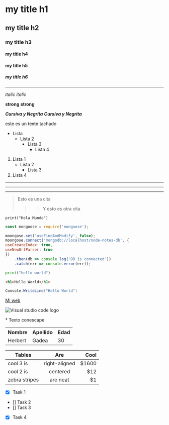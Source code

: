 <!-- HEADINGS -->

# my title h1
## my title h2
### my title h3
#### my title h4
#### my title h5
##### my title h6
***
<!-- Para agregar un BREAK LINE se agrega con enter-->

<!--italic -->
*italic*
_italic_

<!-- strong -->
**strong**
__strong__

***Cursiva y Negrita***
___Cursiva y Negrita___

<!-- strikehrough -->
este es un ~~texto~~ tachado

<!-- UL -->
* Lista
    - Lista 2
        + Lista 3
            + Lista 4


<!-- OL -->
1. Lista 1
   - Lista 2
     - Lista 3
2. Lista 4

<!-- Separadores en formas de linea -->

***
---
___

<!-- Esto es una cita -->
> Esto es una cita
>
>>> Y esto es otra cita

<!-- Bloques de código -->
<!-- ALT + 96-->
`print("Hola Mundo")`

<!-- ALT + 126-->
~~~javascript
const mongoose = require('mongoose');

moongose.set('useFindAndModify', false);
moongose.connect('mongodb://localhost/node-notes-db', {
useCreateIndex: true,
useNewUrlParser: true
})
    .then(db => console.log('DB is connected'))
    .catch(err => console.error(err));

~~~

~~~python
print("hello world")
~~~

~~~html
<h1>Hello World</h1>
~~~

~~~C#
Console.WriteLine("Hello World")
~~~

<!-- Link -->
[Mi web](google.com "Texto de enlace")

<!-- Imagen-->

![Visual studio code logo](https://upload.wikimedia.org/wikipedia/commons/9/9a/Visual_Studio_Code_1.35_icon.svg "vscode logo")


<!-- Símbolo sin formatos-->
\* Texto conescape


<!-- Tablas con sintaxis HTML -->
<table>
    <tr>
        <th>Nombre</th>
        <th>Apellido</th>
        <th>Edad</th>
    </tr>
    <tr>
        <td>Herbert</td>
        <td>Gadea</td>
        <td>30</td>
    </tr>
</table>


<!-- Tablas con Alt + 124 -->
| Tables        | Are           | Cool  |
| ------------- |:-------------:| -----:|
| cool 3 is     | right-aligned | $1600 |
| cool 2 is     | centered      |   $12 |
| zebra stripes | are neat      |    $1 |

<!-- GITHUB MARKDOWN -->
* [x] Task 1
* [] Task 2
* [] Task 3
* [x] Task 4
